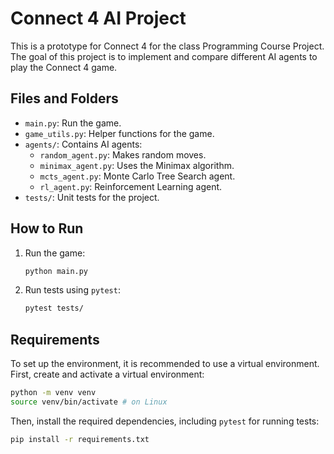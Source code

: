 # Connect 4 AI Project

This is a prototype for Connect 4 for the class Programming Course Project. The goal of this project is to implement and compare different AI agents to play the Connect 4 game.

## Files and Folders

- `main.py`: Run the game.
- `game_utils.py`: Helper functions for the game.
- `agents/`: Contains AI agents:
  - `random_agent.py`: Makes random moves.
  - `minimax_agent.py`: Uses the Minimax algorithm.
  - `mcts_agent.py`: Monte Carlo Tree Search agent.
  - `rl_agent.py`: Reinforcement Learning agent.
- `tests/`: Unit tests for the project.

## How to Run

1. Run the game:
   ```bash
   python main.py
   ```

2. Run tests using `pytest`:
   ```bash
   pytest tests/
   ```

## Requirements

To set up the environment, it is recommended to use a virtual environment. First, create and activate a virtual environment:

```bash
python -m venv venv
source venv/bin/activate # on Linux
```

Then, install the required dependencies, including `pytest` for running tests:

```bash
pip install -r requirements.txt
```


